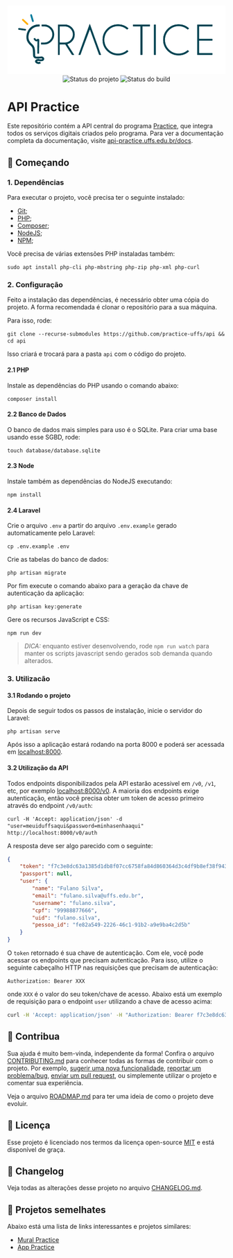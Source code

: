 <p align="center">
    <img width="800" src=".github/logo.png" title="Logo do projeto"><br />
    <img src="https://img.shields.io/maintenance/yes/2021?style=for-the-badge" title="Status do projeto">
    <img src="https://img.shields.io/github/workflow/status/ccuffs/template/ci.uffs.cc?label=Build&logo=github&logoColor=white&style=for-the-badge" title="Status do build">
</p>

# API Practice

Este repositório contém a API central do programa [Practice](https://practice.uffs.cc), que integra todos os serviços digitais criados pelo programa. Para ver a documentação completa da documentação, visite [api-practice.uffs.edu.br/docs](https://api-practice.uffs.edu.br/docs).

## 🚀 Começando

### 1. Dependências

Para executar o projeto, você precisa ter o seguinte instalado:

- [Git](https://git-scm.com);
- [PHP](https://www.php.net/downloads);
- [Composer](https://getcomposer.org/download/);
- [NodeJS](https://nodejs.org/en/);
- [NPM](https://www.npmjs.com/package/npm);

Você precisa de várias extensões PHP instaladas também:

```
sudo apt install php-cli php-mbstring php-zip php-xml php-curl
```

### 2. Configuração

Feito a instalação das dependências, é necessário obter uma cópia do projeto. A forma recomendada é clonar o repositório para a sua máquina.

Para isso, rode:

```
git clone --recurse-submodules https://github.com/practice-uffs/api && cd api
```

Isso criará e trocará para a pasta `api` com o código do projeto.

#### 2.1 PHP

Instale as dependências do PHP usando o comando abaixo:

```
composer install
```

#### 2.2 Banco de Dados

O banco de dados mais simples para uso é o SQLite. Para criar uma base usando esse SGBD, rode:

```
touch database/database.sqlite
```

#### 2.3 Node

Instale também as dependências do NodeJS executando:

```
npm install
```

#### 2.4 Laravel

Crie o arquivo `.env` a partir do arquivo `.env.example` gerado automaticamente pelo Laravel:

```
cp .env.example .env
```

Crie as tabelas do banco de dados:

```
php artisan migrate
```

Por fim execute o comando abaixo para a geração da chave de autenticação da aplicação:

```
php artisan key:generate
```

Gere os recursos JavaScript e CSS:

```
npm run dev
```

>*DICA:* enquanto estiver desenvolvendo, rode `npm run watch` para manter os scripts javascript sendo gerados sob demanda quando alterados.

### 3. Utilizacão

#### 3.1 Rodando o projeto

Depois de seguir todos os passos de instalação, inicie o servidor do Laravel:

```
php artisan serve
```

Após isso a aplicação estará rodando na porta 8000 e poderá ser acessada em [localhost:8000](http://localhost:8000).


#### 3.2 Utilização da API

Todos endpoints disponibilizados pela API estarão acessivel em `/v0`, `/v1`, etc, por exemplo [localhost:8000/v0](http://localhost:8000/v0). A maioria dos endpoints exige autenticação, então você precisa obter um token de acesso primeiro através do endpoint `/v0/auth`:

```
curl -H 'Accept: application/json' -d "user=meuiduffsaqui&password=minhasenhaaqui" http://localhost:8000/v0/auth
```

A resposta deve ser algo parecido com o seguinte:

```json
{
    "token": "f7c3e8dc63a1385d1db8f07cc6758fa84d860364d3c4df9b8ef38f943e658e03",
    "passport": null,
    "user": {
        "name": "Fulano Silva",
        "email": "fulano.silva@uffs.edu.br",
        "username": "fulano.silva",
        "cpf": "99988877666",
        "uid": "fulano.silva",
        "pessoa_id": "fe82a549-2226-46c1-91b2-a9e9ba4c2d5b"
    }
}
```

O `token` retornado é sua chave de autenticação. Com ele, você pode acessar os endpoints que precisam autenticação. Para isso, utilize o seguinte cabeçalho HTTP nas requisições que precisam de autenticação:

```
Authorization: Bearer XXX
```

onde `XXX` é o valor do seu token/chave de acesso. Abaixo está um exemplo de requisição para o endpoint `user` utilizando a chave de acesso acima:

```bash
curl -H 'Accept: application/json' -H "Authorization: Bearer f7c3e8dc63a1385d1db8f07cc6758fa84d860364d3c4df9b8ef38f943e658e03" http://localhost:8080/v0/user
```

## 🤝 Contribua

Sua ajuda é muito bem-vinda, independente da forma! Confira o arquivo [CONTRIBUTING.md](CONTRIBUTING.md) para conhecer todas as formas de contribuir com o projeto. Por exemplo, [sugerir uma nova funcionalidade](https://github.com/practice-uffs/api/issues/new?assignees=&labels=&template=feature_request.md&title=), [reportar um problema/bug](https://github.com/practice-uffs/api/issues/new?assignees=&labels=bug&template=bug_report.md&title=), [enviar um pull request](https://github.com/ccuffs/hacktoberfest/blob/master/docs/tutorial-pull-request.md), ou simplemente utilizar o projeto e comentar sua experiência.

Veja o arquivo [ROADMAP.md](ROADMAP.md) para ter uma ideia de como o projeto deve evoluir.


## 🎫 Licença

Esse projeto é licenciado nos termos da licença open-source [MIT](https://choosealicense.com/licenses/mit) e está disponível de graça.

## 🧬 Changelog

Veja todas as alterações desse projeto no arquivo [CHANGELOG.md](CHANGELOG.md).

## 🧪 Projetos semelhates

Abaixo está uma lista de links interessantes e projetos similares:

* [Mural Practice](https://github.com/practice-uffs/mural)
* [App Practice](https://github.com/practice-uffs/app)